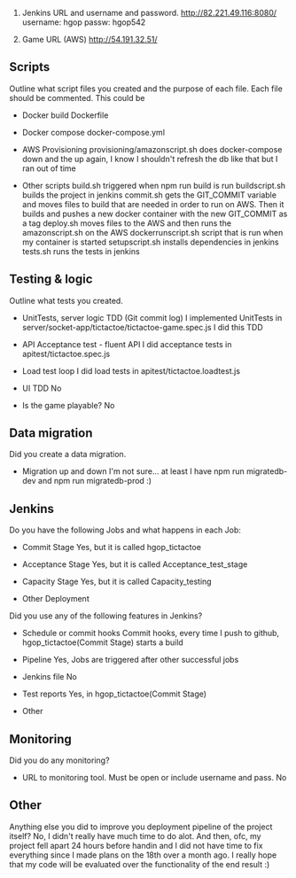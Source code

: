1. Jenkins URL and username and password.
http://82.221.49.116:8080/
username: hgop
passw: hgop542

2. Game URL (AWS)
 http://54.191.32.51/

## Scripts

Outline what script files you created and the purpose of each file. Each file should be commented. This could be

- Docker build
Dockerfile

- Docker compose
docker-compose.yml

- AWS Provisioning 
provisioning/amazonscript.sh
does docker-compose down and the up again, I know I shouldn't refresh the db like that but I ran out of time

- Other scripts
build.sh
    triggered when npm run build is run
buildscript.sh
    builds the project in jenkins
commit.sh
    gets the GIT_COMMIT variable and moves files to build that are needed in order to run on AWS. Then it builds and pushes a new docker container with the new GIT_COMMIT as a tag
deploy.sh
    moves files to the AWS and then runs the amazonscript.sh on the AWS
dockerrunscript.sh
    script that is run when my container is started
setupscript.sh
    installs dependencies in jenkins
tests.sh
    runs the tests in jenkins

## Testing & logic

Outline what tests you created.

- UnitTests, server logic TDD (Git commit log)
    I implemented UnitTests in server/socket-app/tictactoe/tictactoe-game.spec.js
    I did this TDD

- API Acceptance test - fluent API
    I did acceptance tests in apitest/tictactoe.spec.js

- Load test loop
    I did load tests in apitest/tictactoe.loadtest.js

- UI TDD
    No

- Is the game playable?
    No


## Data migration

Did you create a data migration.

- Migration up and down
    I'm not sure... at least I have npm run migratedb-dev and npm run migratedb-prod :)


## Jenkins

Do you have the following Jobs and what happens in each Job:

- Commit Stage
    Yes, but it is called hgop_tictactoe

- Acceptance Stage
    Yes, but it is called Acceptance_test_stage

- Capacity Stage
    Yes, but it is called Capacity_testing

- Other
    Deployment


Did you use any of the following features in Jenkins?

- Schedule or commit hooks
    Commit hooks, every time I push to github, hgop_tictactoe(Commit Stage) starts a build

- Pipeline
    Yes, Jobs are triggered after other successful jobs

- Jenkins file
    No

- Test reports
    Yes, in hgop_tictactoe(Commit Stage)

- Other


## Monitoring

Did you do any monitoring?

- URL to monitoring tool. Must be open or include username and pass.
No

## Other

Anything else you did to improve you deployment pipeline of the project itself?
No, I didn't really have much time to do alot. And then, ofc, my project fell apart 24 hours before handin and I did not have time to fix everything since I made plans on the 18th over a month ago. I really hope that my code will be evaluated over the functionality of the end result :)